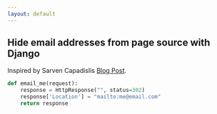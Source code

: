 ```yaml
---
layout: default
---
```


## Hide email addresses from page source with Django


Inspired by Sarven Capadislis [Blog Post](http://csarven.ca/hiding-email-addresses#httpredirect).

~~~python
def email_me(request):
    response = HttpResponse("", status=302)
    response['Location'] = "mailto:me@email.com"
    return response
~~~
